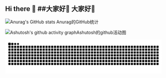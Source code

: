 ## Hi there 👋   ##大家好👋   大家好👋


![Anurag's GitHub stats   Anurag的GitHub统计](https://github-readme-stats.vercel.app/api?username=Sakanasaigao&show_icons=true)


![Ashutosh's github activity graphAshutosh的github活动图](https://github-readme-activity-graph.vercel.app/graph?username=Sakanasaigao)

<picture>  
  <source media   媒体="(prefers-color-scheme: dark)"”(prefers-color-scheme黑):“ srcset="https://raw.githubusercontent.com/Peter-JXL/Peter-JXL/output/github-contribution-grid-snake-dark.svg">
  <source media   媒体="(prefers-color-scheme: light)"”(prefers-color-scheme光):“ srcset="https://raw.githubusercontent.com/Peter-JXL/Peter-JXL/output/github-contribution-grid-snake.svg">
  <img alt="github contribution grid snake animation" src="https://raw.githubusercontent.com/Peter-JXL/Peter-JXL/output/github-contribution-grid-snake.svg">
</picture>  

